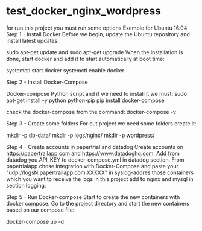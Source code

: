 # test_docker_nginx_wordpress

for run this project you must run some options
Exemple for Ubuntu 16.04
Step 1 - Install Docker
Before we begin, update the Ubuntu repository and install latest updates:

sudo apt-get update and sudo apt-get upgrade
When the installation is done, start docker and add it to start automatically at boot time:

systemctl start docker
systemctl enable docker

Step 2 - Install Docker-Compose

Docker-compose Python script and if we need to install it we must:
sudo apt-get install -y python python-pip
pip install docker-compose

check the docker-compose from the command:
docker-compose -v

Step 3 - Create some folders
For out project we need some folders create it:

mkdir -p db-data/
mkdir -p logs/nginx/
mkdir -p wordpress/

Step 4 - Create accounts in papertrial and datadog
Create accounts on https://papertrailapp.com and https://www.datadoghq.com. Add from datadog you API_KEY to docker-compose.yml in datadog section. 
From papetrialapp chose integration with Docker-Compose and paste your "udp://logsN.papertrailapp.com:XXXXX" in syslog-addres those containers which you want to receive the logs in this project add to nginx and mysql in section logging.

Step 5 - Run Docker-compose
Start to create the new containers with docker compose. Go to the project directory and start the new containers based on our compose file:

docker-compose up -d
